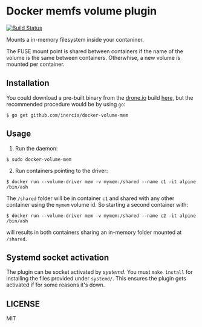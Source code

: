 # Docker memfs volume plugin

[![Build Status](https://drone.io/github.com/inercia/docker-volume-mem/status.png)](https://drone.io/github.com/inercia/docker-volume-mem/latest)

Mounts a in-memory filesystem inside your contaniner.

The FUSE mount point is shared between containers if the name of the volume is the
same between containers. Otherwhise, a new volume is mounted per container.

## Installation

You could download a pre-built binary from the [drone.io](http://drone.io)
build [here](https://drone.io/github.com/inercia/docker-volume-mem/files/docker-volume-mem),
but the recommended procedure would be by using `go`:

```
$ go get github.com/inercia/docker-volume-mem
```

## Usage

1. Run the daemon:

```
$ sudo docker-volume-mem
```

2. Run containers pointing to the driver:

```
$ docker run --volume-driver mem -v mymem:/shared --name c1 -it alpine /bin/ash
```

The `/shared` folder will be in container `c1` and shared with any other container
using the `mymem` volume id. So starting a second container with:

```
$ docker run --volume-driver mem -v mymem:/shared --name c2 -it alpine /bin/ash
```

will results in both containers sharing an in-memory folder mounted at `/shared`.

## Systemd socket activation

The plugin can be socket activated by _systemd_. You must `make install` for
installing the files provided under `systemd/`. This ensures the plugin gets activated
if for some reasons it's down.

## LICENSE

MIT
